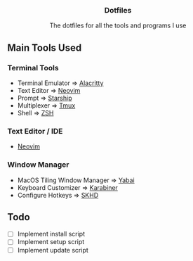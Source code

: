 <!-- PROJECT LOGO -->
<br />
<p align="center">
  <h3 align="center">Dotfiles</h3>

  <p align="center">
  The dotfiles for all the tools and programs I use
  </p>
</p>

## Main Tools Used

### Terminal Tools
- Terminal Emulator => [Alacritty](./alacritty/alacritty.yml)
- Text Editor => [Neovim](./nvim/init.lua)
- Prompt => [Starship](./starship.toml)
- Multiplexer => [Tmux](./.tmux.conf)
- Shell => [ZSH](./.zshrc)

### Text Editor / IDE
- [Neovim](./nvim/init.lua)

### Window Manager
- MacOS Tiling Window Manager => [Yabai](./yabairc)
- Keyboard Customizer => [Karabiner](./karabiner/karabiner.json)
- Configure Hotkeys => [SKHD](./.skhdrc)

## Todo

- [ ] Implement install script
- [ ] Implement setup script
- [ ] Implement update script
